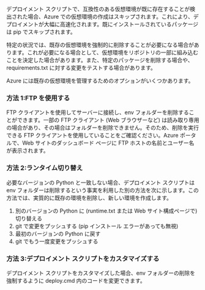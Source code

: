 ﻿デプロイメント スクリプトで、互換性のある仮想環境が既に存在することが検出された場合、Azure での仮想環境の作成はスキップされます。これにより、デプロイメントが大幅に高速化されます。既にインストールされているパッケージは pip でスキップされます。

特定の状況では、既存の仮想環境を強制的に削除することが必要になる場合があります。これが必要になる場合として、仮想環境をリポジトリの一部に組み込むことを決定した場合があります。また、特定のパッケージを削除する場合や、requirements.txt に対する変更をテストする場合があります。

Azure には既存の仮想環境を管理するためのオプションがいくつかあります。

### 方法 1:FTP を使用する

FTP クライアントを使用してサーバーに接続し、env フォルダーを削除することができます。一部の FTP クライアント (Web ブラウザーなど) は読み取り専用の場合があり、その場合はフォルダーを削除できません。そのため、削除を実行できる FTP クライアントを使用していることをご確認ください。Azure ポータルで、Web サイトのダッシュボード ページに FTP ホストの名前とユーザー名が表示されます。

### 方法 2:ランタイム切り替え

必要なバージョンの Python と一致しない場合、デプロイメント スクリプトは env フォルダーは削除するという事実を利用した別の方法を次に示します。この方法では、実質的に既存の環境を削除し、新しい環境を作成します。

1. 別のバージョンの Python に (runtime.txt または Web サイト構成ページで) 切り替える
1. git で変更をプッシュする (pip インストール エラーがあっても無視)
1. 最初のバージョンの Python に戻す
1. git でもう一度変更をプッシュする

### 方法 3:デプロイメント スクリプトをカスタマイズする

デプロイメント スクリプトをカスタマイズした場合、env フォルダーの削除を強制するように deploy.cmd 内のコードを変更できます。
<!--HONumber=52--> 
